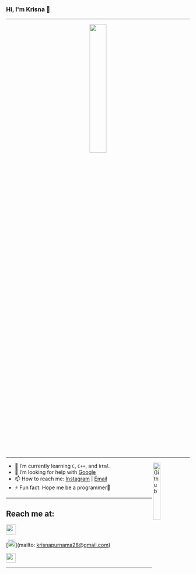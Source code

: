 ### Hi, I'm Krisna 👋

---
<p align="center">
  <img src="https://media.giphy.com/media/9KCPkAcRqU9j2/giphy.gif" width="30%"><br>
</p>

---

<img width="20%" align="right" alt="Github" src="https://media.giphy.com/media/S8Nk7ygkbqD4c/giphy.gif" />

- 🌱 I’m currently learning `C`, `C++`, and `html`.
- 🤔 I’m looking for help with [Google](https://google.com)
- 📫 How to reach me: [Instagram](https://instagram.com/krsxishere) | [Email](krisnapurnama28@gmail.com)
- ⚡ Fun fact: Hope me be a programmer🙏

---
## Reach me at:

[<img width="27px" src="https://img.icons8.com/nolan/64/telegram-app.png"/>](https://t.me/KrsXishere)

[<img width="20px" src="https://img.icons8.com/nolan/64/email.png"/>](mailto: krisnapurnama28@gmail.com)

[<img width="26px" src="https://img.icons8.com/nolan/64/twitter.png"/>](https://twitter.com/KrsnaZx)

---
